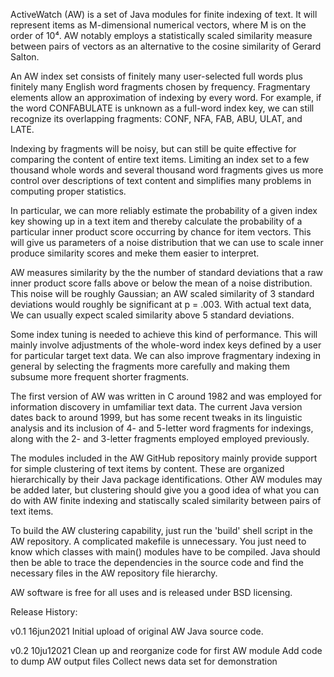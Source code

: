 ActiveWatch (AW) is a set of Java modules for finite indexing of text.
It will represent items as M-dimensional numerical vectors, where M is on
the order of 10⁴. AW notably employs a statistically scaled similarity
measure between pairs of vectors as an alternative to the cosine similarity
of Gerard Salton.

An AW index set consists of finitely many user-selected full words plus
finitely many English word fragments chosen by frequency. Fragmentary
elements allow an approximation of indexing by every word. For example,
if the word CONFABULATE is unknown as a full-word index key, we can still
recognize its overlapping fragments: CONF, NFA, FAB, ABU, ULAT, and LATE.

Indexing by fragments will be noisy, but can still be quite effective for
comparing the content of entire text items. Limiting an index set to a few
thousand whole words and several thousand word fragments gives us more
control over descriptions of text content and simplifies many problems in
computing proper statistics.

In particular, we can more reliably estimate the probability of a given
index key showing up in a text item and thereby calculate the probability
of a particular inner product score occurring by chance for item vectors.
This will give us parameters of a noise distribution that we can use to
scale inner produce similarity scores and meke them easier to interpret.

AW measures similarity by the the number of standard deviations that a raw
inner product score falls above or below the mean of a noise distribution.
This noise will be roughly Gaussian; an AW scaled similarity of 3 standard
deviations would roughly be significant at p = .003. With actual text data,
We can usually expect scaled similarity above 5 standard deviations.

Some index tuning is needed to achieve this kind of performance. This will
mainly involve adjustments of the whole-word index keys defined by a user
for particular target text data. We can also improve fragmentary indexing
in general by selecting the fragments more carefully and making them
subsume more frequent shorter fragments.

The first version of AW was written in C around 1982 and was employed for
information discovery in umfamiliar text data. The current Java version
dates back to around 1999, but has some recent tweaks in its linguistic
analysis and its inclusion of 4- and 5-letter word fragments for indexings,
along with the 2- and 3-letter fragments employed employed previously. 

The modules included in the AW GitHub repository mainly provide support for
simple clustering of text items by content. These are organized hierarchically
by their Java package identifications. Other AW modules may be added later,
but clustering should give you a good idea of what you can do with AW finite
indexing and statiscally scaled similarity between pairs of text items.

To build the AW clustering capability, just run the 'build' shell script in
the AW repository. A complicated makefile is unnecessary. You just need to
know which classes with main() modules have to be compiled. Java should then
be able to trace the dependencies in the source code and find the necessary
files in the AW repository file hierarchy. 

AW software is free for all uses and is released under BSD licensing.

Release History:

v0.1    16jun2021  Initial upload of original AW Java source code.

v0.2    10ju12021  Clean up and reorganize code for first AW module
                   Add code to dump AW output files
                   Collect news data set for demonstration
